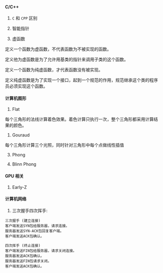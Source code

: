 

#### C/C++


1. `C` 和 `CPP` 区别

2. 智能指针

3. 虚函数

定义一个函数为虚函数，不代表函数为不被实现的函数。

定义他为虚函数是为了允许用基类的指针来调用子类的这个函数。

定义一个函数为纯虚函数，才代表函数没有被实现。

定义纯虚函数是为了实现一个接口，起到一个规范的作用，规范继承这个类的程序员必须实现这个函数。


#### 计算机图形

1. Flat

每个三角形的法线计算着色效果。着色计算只执行一次，整个三角形都采用计算结果的颜色。

1. Gouraud

每个三角形计算三个光照，同时针对三角形中每个点做线性插值

3. Phong


4. Blinn Phong




#### GPU 相关

1. Early-Z





#### 计算机网络


1. 三次握手四次挥手:

```
三次握手 (建立连接)
客户端发送SYN包给服务器，请求连接。
服务器发送SYN-ACK包回复客户端。
客户端发送ACK包确认。

四次挥手 (终止连接)
客户端发送FIN包给服务器，请求关闭连接。
服务器发送ACK包确认。
服务器发送FIN包请求关闭。
客户端发送ACK包确认。
```

